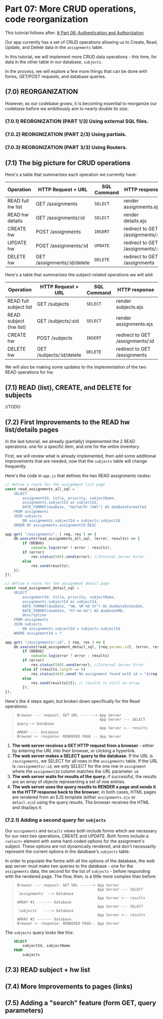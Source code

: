 # Part 07: More CRUD operations, code reorganization

This tutorial follows after:
[# Part 06: Authentication and Authorization ](https://github.com/atcs-wang/inventory-webapp-05-handling-forms-post-crud)

Our app currently has a set of CRUD operations allowing us to Create, Read, Update, and Delete data in the `assignments` table.

In this tutorial, we will implement more CRUD data operations - this time, for data in the other table in our database, `subjects`. 

In the process, we will explore a few more things that can be done with forms, GET/POST requests, and database queries. 




## (7.0) REORGANIZATION

However, as our codebase grows, it is becoming essential to reorganize our codebase before we ambitiously aim to nearly double its size.

### (7.0.1) REORGNIZATION (PART 1/3) Using external SQL files. 

### (7.0.2) REORGNIZATION (PART 2/3) Using partials. 

### (7.0.3) REORGNIZATION (PART 3/3) Using Routers. 

## (7.1) The big picture for CRUD operations

Here's a table that summarizes each operation we currently have:


| Operation           | HTTP Request + URL           | SQL Command   | HTTP response                    |
|---------------------|------------------------------|---------------|----------------------------------|
| READ full hw list   | GET  /assignments            | `SELECT`      | render assignments.ejs           |
| READ  hw details    | GET  /assignments/:id        | `SELECT`      | render details.ejs               |
| CREATE hw           | POST /assignments            | `INSERT`      | redirect to GET /assignments/:id |
| UPDATE hw           | POST /assignments/:id        | `UPDATE`      | redirect to GET /assignments/:id |
| DELETE hw           | GET  /assignments/:id/delete | `DELETE`      | redirect to GET /assignments     |

Here's a table that summarizes the subject-related operations we will add:


| Operation             | HTTP Request + URL           | SQL Command   | HTTP response                    |
|-----------------------|------------------------------|---------------|----------------------------------|
| READ full subject list| GET  /subjects               | `SELECT`      | render subjects.ejs              |
| READ subject (hw list)| GET  /subjects/:sid          | `SELECT`      | render assignments.ejs           |
| CREATE hw             | POST /subjects               | `INSERT`      | redirect to GET /assignments/:id |
| DELETE hw             | GET  /subjects/:id/delete    | `DELETE`      | redirect to GET /assignments     |

We will also be making some updates to the implementation of the two READ operations for hw.

## (7.1) READ (list), CREATE, and DELETE for subjects

//TODO

## (7.2) First Improvements to the READ hw list/details pages

In the last tutorial, we already (partially) implemented the 2 READ operations: one for a specific item, and one for the entire inventory.

First, we will review what is already implemented, then add some additional improvements that are needed, now that the `subjects` table will change frequently.

Here's the code in `app.js` that defines the two READ assignments routes:

```js
// define a route for the assignment list page
const read_assignments_all_sql = `
    SELECT 
        assignmentId, title, priority, subjectName, 
        assignments.subjectId as subjectId,
        DATE_FORMAT(dueDate, "%m/%d/%Y (%W)") AS dueDateFormatted
    FROM assignments
    JOIN subjects
        ON assignments.subjectId = subjects.subjectId
    ORDER BY assignments.assignmentId DESC
`
app.get( "/assignments", ( req, res ) => {
    db.execute(read_assignments_all_sql, (error, results) => {
        if (DEBUG)
            console.log(error ? error : results);
        if (error)
            res.status(500).send(error); //Internal Server Error
        else
            res.send(results);
    });
});

// define a route for the assignment detail page
const read_assignment_detail_sql = `
    SELECT
        assignmentId, title, priority, subjectName,
        assignments.subjectId as subjectId,
        DATE_FORMAT(dueDate, "%W, %M %D %Y") AS dueDateExtended, 
        DATE_FORMAT(dueDate, "%Y-%m-%d") AS dueDateYMD, 
        description
    FROM assignments
    JOIN subjects
        ON assignments.subjectId = subjects.subjectId
    WHERE assignmentId = ?
`
app.get( "/assignments/:id", ( req, res ) => {
    db.execute(read_assignment_detail_sql, [req.params.id], (error, results) => {
        if (DEBUG)
            console.log(error ? error : results)
        if (error)
            res.status(500).send(error); //Internal Server Error
        else if (results.length == 0)
            res.status(404).send(`No assignment found with id = "${req.params.id}"` ); // NOT FOUND
        else
            res.send(results[0]); // results is still an array
        });
});
```

Here's the 4 steps again, but broken down specifically for the Read operations:

>```
> Browser --- request: GET URL -------> App Server
>                                       App Server --- SELECT query--> Database
>                                       App Server <-- results ARRAY ---- Database
> Browser <- response: RENDERED PAGE -- App Server
>```

1. **The web server receives a GET HTTP request from a browser** - either by entering the URL into their browser, or clicking a hyperlink.
2. **The web server makes a SELECT query to the database**. If the URL is `/assignments`, we SELECT for all rows in the `assignments` table. If the URL is `/assignments/:id`, we only SELECT for the one row in `assignment` where the `assignmentId` column matches the URL parameter `id`.
3. **The web server waits for results of the query**; if successful, the results are an *array* of objects representing a set of row entries.
4. **The web server uses the query results to RENDER a page and sends it in the HTTP response back to the browser**; in both cases, HTML pages are rendered from an EJS template (either `assignments.ejs` or `detail.ejs`) using the query results. The browser receives the HTML and displays it.

### (7.2.1) Adding a second query for `subjects`

Our `assignments` and `details` views both include forms which are necessary for our next two operations, CREATE and UPDATE. Both forms include a `<select>` element with some hard-coded options for the assignment's subject. These options are not dynamically rendered, and don't necessarily represent the current options in the database's `subjects` table. 

In order to populate the forms with all the options of the database, the web app server must make *two* queries to the database - one for the `assignments` data, the second for the list of `subjects` - before responding with the rendered page. The flow, then, is a little more complex than before:

>```
> Browser --- request: GET URL ------> App Server
>                                      App Server --- SELECT `assignments` --> Database
>                                      App Server <-- results ARRAY #1 ------- Database
>                                      App Server --- SELECT `subjects`  ----> Database
>                                      App Server <-- results ARRAY #2 ------- Database
> Browser <- response: RENDERED PAGE-- App Server
>```

The `subjects` query looks like this:

```sql
    SELECT 
        subjectId, subjectName
    FROM
        subjects
```

## (7.3) READ subject + hw list


## (7.4)  More Improvements to pages (links)


## (7.5) Adding a "search" feature (form GET, query parameters)

